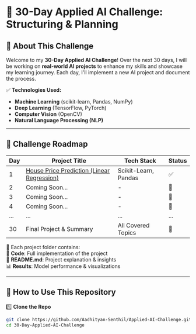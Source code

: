 # 🚀 30-Day Applied AI Challenge: Structuring & Planning  

## 📌 About This Challenge  
Welcome to my **30-Day Applied AI Challenge**! Over the next 30 days, I will be working on **real-world AI projects** to enhance my skills and showcase my learning journey. Each day, I'll implement a new AI project and document the process.  

✅ **Technologies Used:**  
- **Machine Learning** (scikit-learn, Pandas, NumPy)  
- **Deep Learning** (TensorFlow, PyTorch)  
- **Computer Vision** (OpenCV)  
- **Natural Language Processing (NLP)**  

---

## 📅 Challenge Roadmap  

| Day | Project Title | Tech Stack | Status |
|----|-----------------------------|-----------------|--------|
| 1  | [House Price Prediction (Linear Regression)](Day-1/) | Scikit-Learn, Pandas | ✅ |
| 2  | Coming Soon... | - | 🚧 |
| 3  | Coming Soon... | - | 🚧 |
| 4  | Coming Soon... | - | 🚧 |
| ... | ... | ... | ... |
| 30 | Final Project & Summary | All Covered Topics | 🚧 |

📌 Each project folder contains:  
📂 **Code**: Full implementation of the project  
📜 **README.md**: Project explanation & insights  
📊 **Results**: Model performance & visualizations  

---

## 📖 How to Use This Repository  

1️⃣ **Clone the Repo**  
```bash
git clone https://github.com/Aadhityan-Senthil/Applied-AI-Challenge.git
cd 30-Day-Applied-AI-Challenge
